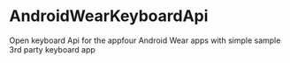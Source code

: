 # AndroidWearKeyboardApi
Open keyboard Api for the appfour Android Wear apps with simple sample 3rd party keyboard app

